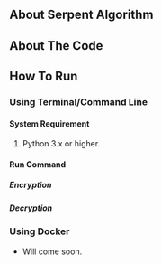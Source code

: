 ## About Serpent Algorithm

## About The Code


## How To Run
### Using Terminal/Command Line
#### System Requirement
1. Python 3.x or higher.

#### Run Command

##### Encryption

##### Decryption 

### Using Docker
- Will come soon.
